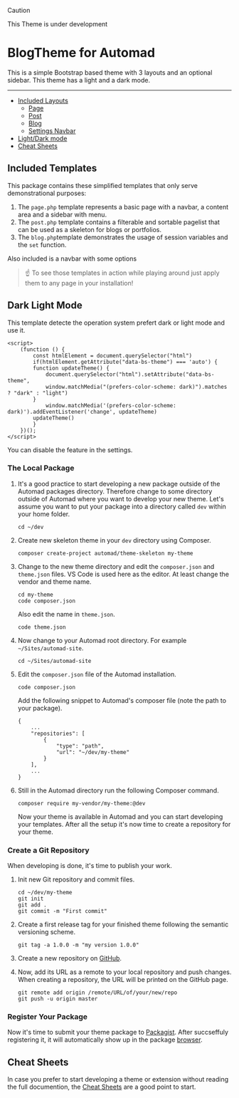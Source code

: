 > [!CAUTION]
> This Theme is under development

# BlogTheme for Automad

This is a simple Bootstrap based theme with 3 layouts and an optional sidebar. This theme has a light and a dark mode. 

---

- [Included Layouts](#included-templates)
    - [Page]()
    - [Post]()
    - [Blog]()
    - [Settings Navbar]()
- [Light/Dark mode](#dark-light-mode)
- [Cheat Sheets](#cheat-sheets)

## Included Templates

This package contains these simplified templates that only serve demonstrational purposes:

1. The `page.php` template represents a basic page with a navbar, a content area and a sidebar with menu.
2. The `post.php` template contains a filterable and sortable pagelist that can be used as a skeleton for blogs or portfolios.
3. The `blog.php`template demonstrates the usage of session variables and the `set` function.

Also included is a navbar with some options

> ☝️ To see those templates in action while playing around just apply them to any page in your installation!

## Dark Light Mode

This template detecte the operation system prefert dark or light mode and use it.

~~~
<script>
    (function () {
        const htmlElement = document.querySelector("html")
        if(htmlElement.getAttribute("data-bs-theme") === 'auto') {
        function updateTheme() {
            document.querySelector("html").setAttribute("data-bs-theme",
            window.matchMedia("(prefers-color-scheme: dark)").matches ? "dark" : "light")
        }
            window.matchMedia('(prefers-color-scheme: dark)').addEventListener('change', updateTheme)
        updateTheme()
        }
    })();	
</script>
~~~

You can disable the feature in the settings.

### The Local Package

1. It's a good practice to start developing a new package outside of the Automad packages directory. Therefore change to some directory outside of Automad where you want to develop your new theme. Let's assume you want to put your package into a directory called `dev` within your home folder.

    ~~~
    cd ~/dev
    ~~~
    
2. Create new skeleton theme in your `dev` directory using Composer.

    ~~~
    composer create-project automad/theme-skeleton my-theme
    ~~~

3. Change to the new theme directory and edit the `composer.json` and `theme.json` files. VS Code is used here as the editor. At least change the vendor and theme name.

    ~~~
    cd my-theme
    code composer.json
    ~~~
    
    Also edit the name in `theme.json`.
    
    ~~~
    code theme.json
    ~~~

4. Now change to your Automad root directory. For example `~/Sites/automad-site`.

    ~~~
    cd ~/Sites/automad-site
    ~~~

5. Edit the `composer.json` file of the Automad installation.
    
    ~~~
    code composer.json
    ~~~

    Add the following snippet to Automad's composer file (note the path to your package).
    
    ~~~
    {
        ...	
        "repositories": [
            {
                "type": "path",
                "url": "~/dev/my-theme"
            }
        ],
        ...
    }
    ~~~

6. Still in the Automad directory run the following Composer command.
    
    ~~~
    composer require my-vendor/my-theme:@dev
    ~~~
    
    Now your theme is available in Automad and you can start developing your templates.
    After all the setup it's now time to create a repository for your theme.


### Create a Git Repository

When developing is done, it's time to publish your work.

1. Init new Git repository and commit files.

    ~~~
    cd ~/dev/my-theme
    git init
    git add .
    git commit -m "First commit"
    ~~~

2. Create a first release tag for your finished theme following the semantic versioning scheme. 

    ~~~
    git tag -a 1.0.0 -m "my version 1.0.0"
    ~~~
    
3. Create a new repository on [GitHub](https://github.com).
4. Now, add its URL as a remote to your local repository and push changes. When creating a repository, the URL will be printed on the GitHub page.

    ~~~
    git remote add origin /remote/URL/of/your/new/repo
    git push -u origin master
    ~~~

### Register Your Package

Now it's time to submit your theme package to [Packagist](https://packagist.org). After succseffuly registering it, it will automatically show up in the package [browser](https://packages.automad.org).


## Cheat Sheets

In case you prefer to start developing a theme or extension without reading the full documention, the [Cheat Sheets](https://automad.org/developer-guide/cheat-sheets) are a good point to start.
